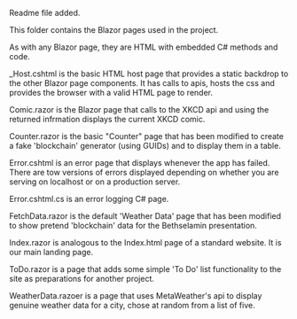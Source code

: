 Readme file added.

This folder contains the Blazor pages used in the project.

As with any Blazor page, they are HTML with embedded C# methods and code.

_Host.cshtml is the basic HTML host page that provides a static backdrop to the other Blazor page components.
It has calls to apis, hosts the css and provides the browser with a valid HTML page to render.

Comic.razor is the Blazor page that calls to the XKCD api and using the returned infrmation displays the current XKCD comic.

Counter.razor is the basic "Counter" page that has been modified to create a fake 'blockchain' generator (using GUIDs) and to
display them in a table.

Error.cshtml is an error page that displays whenever the app has failed. There are tow versions of errors displayed depending
on whether you are serving on localhost or on a production server.

Error.cshtml.cs is an error logging C# page.

FetchData.razor is the default 'Weather Data' page that has been modified to show pretend 'blockchain' data for the Bethselamin
presentation.

Index.razor is analogous to the Index.html page of a standard website. It is our main landing page.

ToDo.razor is a page that adds some simple 'To Do' list functionality to the site as preparations for another project.

WeatherData.razoer is a page that uses MetaWeather's api to display genuine weather data for a city, chose at random from a list of five. 
